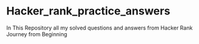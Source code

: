 # Hacker_rank_practice_answers
In This Repository all my solved questions and answers from Hacker Rank Journey from Beginning
